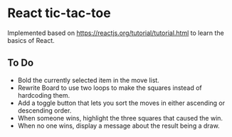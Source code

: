 # React tic-tac-toe

Implemented based on https://reactjs.org/tutorial/tutorial.html to learn the basics of React.

## To Do

 * Bold the currently selected item in the move list.
 * Rewrite Board to use two loops to make the squares instead of hardcoding them.
 * Add a toggle button that lets you sort the moves in either ascending or descending order.
 * When someone wins, highlight the three squares that caused the win.
 * When no one wins, display a message about the result being a draw.
